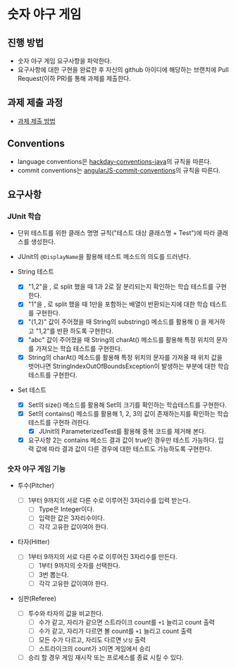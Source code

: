 # 숫자 야구 게임

## 진행 방법

- 숫자 야구 게임 요구사항을 파악한다.
- 요구사항에 대한 구현을 완료한 후 자신의 github 아이디에 해당하는 브랜치에 Pull Request(이하 PR)를 통해 과제를 제출한다.

## 과제 제출 과정

- [과제 제출 방법](https://github.com/next-step/nextstep-docs/tree/master/precourse)

## Conventions

- language conventions은 [hackday-conventions-java](https://naver.github.io/hackday-conventions-java/#_%ED%8C%8C%EC%9D%BC_%EA%B3%B5%ED%86%B5_%EC%9A%94%EA%B1%B4)의 규칙을 따른다.
- commit conventions는 [angularJS-commit-conventions](https://gist.github.com/stephenparish/9941e89d80e2bc58a153)의 규칙을 따른다.

## 요구사항

### JUnit 학습

- 단위 테스트를 위한 클래스 명명 규칙("테스트 대상 클래스명 + Test")에 따라 클래스를 생성한다.
- JUnit의 `@DisplayName`을 활용해 테스트 메소드의 의도를 드러낸다.

- String 테스트
  - [x] "1,2"을 , 로 split 했을 때 1과 2로 잘 분리되는지 확인하는 학습 테스트를 구현한다.
  - [x] "1"을 , 로 split 했을 때 1만을 포함하는 배열이 반환되는지에 대한 학습 테스트를 구현한다.
  - [x] "(1,2)" 값이 주어졌을 때 String의 substring() 메소드를 활용해 () 을 제거하고 "1,2"를 반환
        하도록 구현한다.
  - [x] "abc" 값이 주어졌을 때 String의 charAt() 메소드를 활용해 특정 위치의 문자를 가져오는 학습
        테스트를 구현한다.
  - [x] String의 charAt() 메소드를 활용해 특정 위치의 문자를 가져올 때 위치 값을 벗어나면
        StringIndexOutOfBoundsException이 발생하는 부분에 대한 학습 테스트를 구현한다.
- Set 테스트
  - [x] Set의 size() 메소드를 활용해 Set의 크기를 확인하는 학습테스트를 구현한다.
  - [x] Set의 contains() 메소드를 활용해 1, 2, 3의 값이 존재하는지를 확인하는 학습테스트를 구현하
        려한다.
    - [x] JUnit의 ParameterizedTest를 활용해 중복 코드를 제거해 본다.
  - [x] 요구사항 2는 contains 메소드 결과 값이 true인 경우만 테스트 가능하다. 입력 값에 따라 결과
        값이 다른 경우에 대한 테스트도 가능하도록 구현한다.

### 숫자 야구 게임 기능

- 투수(Pitcher)

  - [ ] 1부터 9까지의 서로 다른 수로 이루어진 3자리수를 입력 받는다.
    - [ ] Type은 Integer이다.
    - [ ] 입력한 값은 3자리수이다.
    - [ ] 각각 고유한 값이여야 한다.

- 타자(Hitter)

  - [ ] 1부터 9까지의 서로 다른 수로 이루어진 3자리수를 만든다.
    - [ ] 1부터 9까지의 숫자를 선택한다.
    - [ ] 3번 뽑는다.
    - [ ] 각각 고유한 값이여야 한다.

- 심판(Referee)

  - [ ] 투수와 타자의 값을 비교한다.
    - [ ] 수가 같고, 자리가 같으면 스트라이크 count를 `+1` 늘리고 count 출력
    - [ ] 수가 같고, 자리가 다르면 볼 count를 `+1` 늘리고 count 출력
    - [ ] 모든 수가 다르고, 자리도 다르면 `낫싱` 출력
    - [ ] 스트라이크의 count가 `3`이면 게임에서 승리
  - [ ] 승리 할 경우 게임 재시작 또는 프로세스를 종료 시킬 수 있다.
